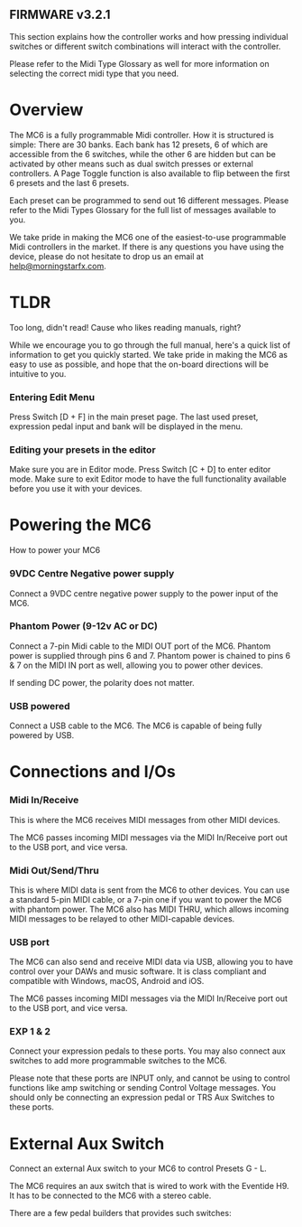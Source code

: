 ## FIRMWARE v3.2.1
This section explains how the controller works and how pressing individual switches or different switch combinations will interact with the controller.

Please refer to the Midi Type Glossary as well for more information on selecting the correct midi type that you need.

# Overview

The MC6 is a fully programmable Midi controller. How it is structured is simple: There are 30 banks. Each bank has 12 presets, 6 of which are accessible from the 6 switches, while the other 6 are hidden but can be activated by other means such as dual switch presses or external controllers. A Page Toggle function is also available to flip between the first 6 presets and the last 6 presets.

Each preset can be programmed to send out 16 different messages. Please refer to the Midi Types Glossary for the full list of messages available to you.

We take pride in making the MC6 one of the easiest-to-use programmable Midi controllers in the market. If there is any questions you have using the device, please do not hesitate to drop us an email at help@morningstarfx.com.

# TLDR
Too long, didn't read! Cause who likes reading manuals, right?

While we encourage you to go through the full manual, here's a quick list of information to get you quickly started. We take pride in making the MC6 as easy to use as possible, and hope that the on-board directions will be intuitive to you.

### Entering Edit Menu
Press Switch [D + F] in the main preset page. The last used preset, expression pedal input and bank will be displayed in the menu.

### Editing your presets in the editor
Make sure you are in Editor mode. Press Switch [C + D] to enter editor mode. Make sure to exit Editor mode to have the full functionality available before you use it with your devices.

# Powering the MC6
How to power your MC6

### 9VDC Centre Negative power supply
Connect a 9VDC centre negative power supply to the power input of the MC6.

### Phantom Power (9-12v AC or DC)
Connect a 7-pin Midi cable to the MIDI OUT port of the MC6. Phantom power is supplied through pins 6 and 7. Phantom power is chained to pins 6 & 7 on the MIDI IN port as well, allowing you to power other devices.

If sending DC power, the polarity does not matter.

### USB powered
Connect a USB cable to the MC6. The MC6 is capable of being fully powered by USB.

# Connections and I/Os

### Midi In/Receive
This is where the MC6 receives MIDI messages from other MIDI devices.

The MC6 passes incoming MIDI messages via the MIDI In/Receive port out to the USB port, and vice versa.

### Midi Out/Send/Thru
This is where MIDI data is sent from the MC6 to other devices. You can use a standard 5-pin MIDI cable, or a 7-pin one if you want to power the MC6 with phantom power. The MC6 also has MIDI THRU, which allows incoming MIDI messages to be relayed to other MIDI-capable devices.

### USB port
The MC6 can also send and receive MIDI data via USB, allowing you to have control over your DAWs and music software. It is class compliant and compatible with Windows, macOS, Android and iOS.

The MC6 passes incoming MIDI messages via the MIDI In/Receive port out to the USB port, and vice versa.

### EXP 1 & 2
Connect your expression pedals to these ports. You may also connect aux switches to add more programmable switches to the MC6. 

Please note that these ports are INPUT only, and cannot be using to control functions like amp switching or sending Control Voltage messages. You should only be connecting an expression pedal or TRS Aux Switches to these ports.

# External Aux Switch
Connect an external Aux switch to your MC6 to control Presets G - L.

The MC6 requires an aux switch that is wired to work with the Eventide H9. It has to be connected to the MC6 with a stereo cable.

There are a few pedal builders that provides such switches: